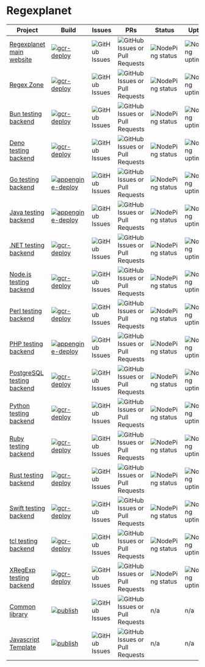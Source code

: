 # Regexplanet 

| Project | Build | Issues | PRs | Status | Uptime | Source |
|---------|-------|--------|-----|--------|--------|--------|
| [Regexplanet main website](https://www.regexplanet.com/) | [![gcr-deploy](https://github.com/regexplanet/regexplanet-next/actions/workflows/gcr-deploy.yaml/badge.svg)](https://github.com/regexplanet/regexplanet-next/actions/workflows/gcr-deploy.yaml) | ![GitHub Issues](https://img.shields.io/github/issues/regexplanet/regexplanet-next) | ![GitHub Issues or Pull Requests](https://img.shields.io/github/issues-pr/regexplanet/regexplanet-next) | ![NodePing status](https://img.shields.io/nodeping/status/e6od3bui-a5wl-49ff-8698-0cbtjc52rqw1) | ![NodePing uptime](https://img.shields.io/nodeping/uptime/e6od3bui-a5wl-49ff-8698-0cbtjc52rqw1) | [source](https://github.com/regexplanet/regexplanet-next) |
| [Regex Zone](https://www.regex.zone/) | [![gcr-deploy](https://github.com/regexplanet/regex-zone/actions/workflows/gcr-deploy.yaml/badge.svg)](https://github.com/regexplanet/regex-zone/actions/workflows/gcr-deploy.yaml) | ![GitHub Issues](https://img.shields.io/github/issues/regexplanet/regex-zone) | ![GitHub Issues or Pull Requests](https://img.shields.io/github/issues-pr/regexplanet/regex-zone) | ![NodePing status](https://img.shields.io/nodeping/status/e6od3bui-a5wl-49ff-8698-0cbtjc52rqw1) | ![NodePing uptime](https://img.shields.io/nodeping/uptime/e6od3bui-a5wl-49ff-8698-0cbtjc52rqw1) | [source](https://github.com/regexplanet/regex-zone) |
| [Bun testing backend](https://www.regexplanet.com/advanced/bun/index.html) | [![gcr-deploy](https://github.com/regexplanet/regexplanet-bun/actions/workflows/gcr-deploy.yaml/badge.svg)](https://github.com/regexplanet/regexplanet-bun/actions/workflows/gcr-deploy.yaml) | ![GitHub Issues](https://img.shields.io/github/issues/regexplanet/regexplanet-bun) | ![GitHub Issues or Pull Requests](https://img.shields.io/github/issues-pr/regexplanet/regexplanet-bun) | ![NodePing status](https://img.shields.io/nodeping/status/iajucfo0-kq0e-47ql-82sk-xoji0l2ejmfw) | ![NodePing uptime](https://img.shields.io/nodeping/uptime/iajucfo0-kq0e-47ql-82sk-xoji0l2ejmfw) | [source](https://github.com/regexplanet/regexplanet-bun) |
| [Deno testing backend](https://www.regexplanet.com/advanced/deno/index.html) | [![gcr-deploy](https://github.com/regexplanet/regexplanet-deno/actions/workflows/gcr-deploy.yaml/badge.svg)](https://github.com/regexplanet/regexplanet-deno/actions/workflows/gcr-deploy.yaml) | ![GitHub Issues](https://img.shields.io/github/issues/regexplanet/regexplanet-deno) | ![GitHub Issues or Pull Requests](https://img.shields.io/github/issues-pr/regexplanet/regexplanet-deno) | ![NodePing status](https://img.shields.io/nodeping/status/9z4pmj0b-ve3m-42s9-8s07-6c53rlel69iy) | ![NodePing uptime](https://img.shields.io/nodeping/uptime/9z4pmj0b-ve3m-42s9-8s07-6c53rlel69iy) | [source](https://github.com/regexplanet/regexplanet-deno) |
| [Go testing backend](https://www.regexplanet.com/advanced/go/index.html) | [![appengine-deploy](https://github.com/regexplanet/regexplanet-golang/actions/workflows/appengine-deploy.yaml/badge.svg)](https://github.com/regexplanet/regexplanet-golang/actions/workflows/appengine-deploy.yaml) | ![GitHub Issues](https://img.shields.io/github/issues/regexplanet/regexplanet-golang) | ![GitHub Issues or Pull Requests](https://img.shields.io/github/issues-pr/regexplanet/regexplanet-golang) | ![NodePing status](https://img.shields.io/nodeping/status/cvdmibs4-lyts-48bp-8l93-a4y3ihfrkncc) | ![NodePing uptime](https://img.shields.io/nodeping/uptime/cvdmibs4-lyts-48bp-8l93-a4y3ihfrkncc) | [source](https://github.com/regexplanet/regexplanet-golang) |
| [Java testing backend](https://www.regexplanet.com/advanced/java/index.html) | [![appengine-deploy](https://github.com/regexplanet/regexplanet-java/actions/workflows/appengine-deploy.yaml/badge.svg)](https://github.com/regexplanet/regexplanet-java/actions/workflows/appengine-deploy.yaml) | ![GitHub Issues](https://img.shields.io/github/issues/regexplanet/regexplanet-java) | ![GitHub Issues or Pull Requests](https://img.shields.io/github/issues-pr/regexplanet/regexplanet-java) | ![NodePing status](https://img.shields.io/nodeping/status/m84cfhq9-gk43-44r5-8mih-syzu6vp45tuk) | ![NodePing uptime](https://img.shields.io/nodeping/uptime/m84cfhq9-gk43-44r5-8mih-syzu6vp45tuk) | [source](https://github.com/regexplanet/regexplanet-java) |
| [.NET testing backend](https://www.regexplanet.com/advanced/dotnet/index.html) | [![gcr-deploy](https://github.com/regexplanet/regexplanet-dotnet/actions/workflows/gcr-deploy.yaml/badge.svg)](https://github.com/regexplanet/regexplanet-dotnet/actions/workflows/gcr-deploy.yaml) | ![GitHub Issues](https://img.shields.io/github/issues/regexplanet/regexplanet-dotnet) | ![GitHub Issues or Pull Requests](https://img.shields.io/github/issues-pr/regexplanet/regexplanet-dotnet) | ![NodePing status](https://img.shields.io/nodeping/status/9z4pmj0b-ve3m-42s9-8s07-6c53rlel69iy) | ![NodePing uptime](https://img.shields.io/nodeping/uptime/9z4pmj0b-ve3m-42s9-8s07-6c53rlel69iy) | [source](https://github.com/regexplanet/regexplanet-dotnet) |
| [Node.js testing backend](https://www.regexplanet.com/advanced/nodejs/index.html) | [![gcr-deploy](https://github.com/regexplanet/regexplanet-nodejs/actions/workflows/gcr-deploy.yaml/badge.svg)](https://github.com/regexplanet/regexplanet-nodejs/actions/workflows/gcr-deploy.yaml) | ![GitHub Issues](https://img.shields.io/github/issues/regexplanet/regexplanet-nodejs) | ![GitHub Issues or Pull Requests](https://img.shields.io/github/issues-pr/regexplanet/regexplanet-nodejs) | ![NodePing status](https://img.shields.io/nodeping/status/9z4pmj0b-ve3m-42s9-8s07-6c53rlel69iy) | ![NodePing uptime](https://img.shields.io/nodeping/uptime/9z4pmj0b-ve3m-42s9-8s07-6c53rlel69iy) | [source](https://github.com/regexplanet/regexplanet-nodejs) |
| [Perl testing backend](https://www.regexplanet.com/advanced/perl/index.html) | [![gcr-deploy](https://github.com/regexplanet/regexplanet-perl-cgi/actions/workflows/gcr-deploy.yaml/badge.svg)](https://github.com/regexplanet/regexplanet-perl-cgi/actions/workflows/gcr-deploy.yaml) | ![GitHub Issues](https://img.shields.io/github/issues/regexplanet/regexplanet-perl-cgi) | ![GitHub Issues or Pull Requests](https://img.shields.io/github/issues-pr/regexplanet/regexplanet-perl-cgi) | ![NodePing status](https://img.shields.io/nodeping/status/gkh86985-3ae2-4w7b-8opi-il8pki62v1ie) | ![NodePing uptime](https://img.shields.io/nodeping/uptime/gkh86985-3ae2-4w7b-8opi-il8pki62v1ie) | [source](https://github.com/regexplanet/regexplanet-perl-cgi) |
| [PHP testing backend](https://www.regexplanet.com/advanced/php/index.html) | [![appengine-deploy](https://github.com/regexplanet/regexplanet-php/actions/workflows/appengine-deploy.yaml/badge.svg)](https://github.com/regexplanet/regexplanet-php/actions/workflows/appengine-deploy.yaml) | ![GitHub Issues](https://img.shields.io/github/issues/regexplanet/regexplanet-php) | ![GitHub Issues or Pull Requests](https://img.shields.io/github/issues-pr/regexplanet/regexplanet-php) | ![NodePing status](https://img.shields.io/nodeping/status/tv5izwkj-w7m2-4epk-8l9i-2z8y36h0o1n1) | ![NodePing uptime](https://img.shields.io/nodeping/uptime/tv5izwkj-w7m2-4epk-8l9i-2z8y36h0o1n1) | [source](https://github.com/regexplanet/regexplanet-php) |
| [PostgreSQL testing backend](https://www.regexplanet.com/advanced/postgresql/index.html) | [![gcr-deploy](https://github.com/regexplanet/regexplanet-postgresql/actions/workflows/gcr-deploy.yaml/badge.svg)](https://github.com/regexplanet/regexplanet-postgresql/actions/workflows/gcr-deploy.yaml) | ![GitHub Issues](https://img.shields.io/github/issues/regexplanet/regexplanet-postgresql) | ![GitHub Issues or Pull Requests](https://img.shields.io/github/issues-pr/regexplanet/regexplanet-postgresql) | ![NodePing status](https://img.shields.io/nodeping/status/43ytdj0n-jeiu-4zta-8ptc-wr7xmxztp5i8) | ![NodePing uptime](https://img.shields.io/nodeping/uptime/43ytdj0n-jeiu-4zta-8ptc-wr7xmxztp5i8) | [source](https://github.com/regexplanet/regexplanet-postgresql) |
| [Python testing backend](https://www.regexplanet.com/advanced/python/index.html) | [![gcr-deploy](https://github.com/regexplanet/regexplanet-python3/actions/workflows/gcr-deploy.yaml/badge.svg)](https://github.com/regexplanet/regexplanet-python3/actions/workflows/gcr-deploy.yaml) | ![GitHub Issues](https://img.shields.io/github/issues/regexplanet/regexplanet-python3) | ![GitHub Issues or Pull Requests](https://img.shields.io/github/issues-pr/regexplanet/regexplanet-python3) | ![NodePing status](https://img.shields.io/nodeping/status/15fanuwl-znir-46nz-8542-fzsk4fg3zrvg) | ![NodePing uptime](https://img.shields.io/nodeping/uptime/15fanuwl-znir-46nz-8542-fzsk4fg3zrvg) | [source](https://github.com/regexplanet/regexplanet-python3) |
| [Ruby testing backend](https://www.regexplanet.com/advanced/ruby/index.html) | [![gcr-deploy](https://github.com/regexplanet/regexplanet-ruby/actions/workflows/gcr-deploy.yaml/badge.svg)](https://github.com/regexplanet/regexplanet-ruby/actions/workflows/gcr-deploy.yaml) | ![GitHub Issues](https://img.shields.io/github/issues/regexplanet/regexplanet-ruby) | ![GitHub Issues or Pull Requests](https://img.shields.io/github/issues-pr/regexplanet/regexplanet-ruby) | ![NodePing status](https://img.shields.io/nodeping/status/e6od3bui-a5wl-49ff-8698-0cbtjc52rqw1) | ![NodePing uptime](https://img.shields.io/nodeping/uptime/e6od3bui-a5wl-49ff-8698-0cbtjc52rqw1) | [source](https://github.com/regexplanet/regexplanet-ruby) |
| [Rust testing backend](https://www.regexplanet.com/advanced/rust/index.html) | [![gcr-deploy](https://github.com/regexplanet/regexplanet-rust/actions/workflows/gcr-deploy.yaml/badge.svg)](https://github.com/regexplanet/regexplanet-rust/actions/workflows/gcr-deploy.yaml) | ![GitHub Issues](https://img.shields.io/github/issues/regexplanet/regexplanet-rust) | ![GitHub Issues or Pull Requests](https://img.shields.io/github/issues-pr/regexplanet/regexplanet-rust) | ![NodePing status](https://img.shields.io/nodeping/status/ujhwq5rz-ozzd-4uj7-8jth-4osxplhcw4j2) | ![NodePing uptime](https://img.shields.io/nodeping/uptime/ujhwq5rz-ozzd-4uj7-8jth-4osxplhcw4j2) | [source](https://github.com/regexplanet/regexplanet-rust) |
| [Swift testing backend](https://www.regexplanet.com/advanced/swift/index.html) | [![gcr-deploy](https://github.com/regexplanet/regexplanet-swift/actions/workflows/gcr-deploy.yaml/badge.svg)](https://github.com/regexplanet/regexplanet-swift/actions/workflows/gcr-deploy.yaml) | ![GitHub Issues](https://img.shields.io/github/issues/regexplanet/regexplanet-swift) | ![GitHub Issues or Pull Requests](https://img.shields.io/github/issues-pr/regexplanet/regexplanet-swift) | ![NodePing status](https://img.shields.io/nodeping/status/sd8rr8e8-0vw2-4cur-87tg-tnm9et6pc6w5) | ![NodePing uptime](https://img.shields.io/nodeping/uptime/sd8rr8e8-0vw2-4cur-87tg-tnm9et6pc6w5) | [source](https://github.com/regexplanet/regexplanet-swift) |
| [tcl testing backend](https://www.regexplanet.com/advanced/tcl/index.html) | [![gcr-deploy](https://github.com/regexplanet/regexplanet-tcl/actions/workflows/gcr-deploy.yaml/badge.svg)](https://github.com/regexplanet/regexplanet-tcl/actions/workflows/gcr-deploy.yaml) | ![GitHub Issues](https://img.shields.io/github/issues/regexplanet/regexplanet-tcl) | ![GitHub Issues or Pull Requests](https://img.shields.io/github/issues-pr/regexplanet/regexplanet-tcl) | ![NodePing status](https://img.shields.io/nodeping/status/kk4u50sh-kave-4wwx-8f2i-74tgnum8szwa) | ![NodePing uptime](https://img.shields.io/nodeping/uptime/kk4u50sh-kave-4wwx-8f2i-74tgnum8szwa) | [source](https://github.com/regexplanet/regexplanet-tcl) |
| [XRegExp testing backend](https://www.regexplanet.com/advanced/xregexp/index.html) | [![gcr-deploy](https://github.com/regexplanet/regexplanet-xregexp/actions/workflows/gcr-deploy.yaml/badge.svg)](https://github.com/regexplanet/regexplanet-xregexp/actions/workflows/gcr-deploy.yaml) | ![GitHub Issues](https://img.shields.io/github/issues/regexplanet/regexplanet-xregexp) | ![GitHub Issues or Pull Requests](https://img.shields.io/github/issues-pr/regexplanet/regexplanet-xregexp) | ![NodePing status](https://img.shields.io/nodeping/status/7ysrbqyo-38sg-44au-8j78-g6fpipl8sxho) | ![NodePing uptime](https://img.shields.io/nodeping/uptime/7ysrbqyo-38sg-44au-8j78-g6fpipl8sxho) | [source](https://github.com/regexplanet/regexplanet-xregexp) |
| [Common library](https://jsr.io/@regexplanet/common) | [![publish](https://github.com/regexplanet/regexplanet-common/actions/workflows/publish.yaml/badge.svg)](https://github.com/regexplanet/regexplanet-common/actions/workflows/publish.yaml) | ![GitHub Issues](https://img.shields.io/github/issues/regexplanet/regexplanet-common) | ![GitHub Issues or Pull Requests](https://img.shields.io/github/issues-pr/regexplanet/regexplanet-common) | n/a | n/a | [source](https://github.com/regexplanet/regexplanet-common) |
| [Javascript Template](https://jsr.io/@regexplanet/template) | [![publish](https://github.com/regexplanet/regexplanet-template/actions/workflows/publish.yaml/badge.svg)](https://github.com/regexplanet/regexplanet-template/actions/workflows/publish.yaml) | ![GitHub Issues](https://img.shields.io/github/issues/regexplanet/regexplanet-template) | ![GitHub Issues or Pull Requests](https://img.shields.io/github/issues-pr/regexplanet/regexplanet-template) | n/a | n/a | [source](https://github.com/regexplanet/regexplanet-template) |

